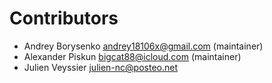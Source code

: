 # Contributors

* Andrey Borysenko <andrey18106x@gmail.com> (maintainer)
* Alexander Piskun <bigcat88@icloud.com> (maintainer)
* Julien Veyssier <julien-nc@posteo.net>
